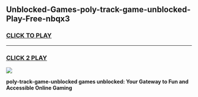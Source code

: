 
## Unblocked-Games-poly-track-game-unblocked-Play-Free-nbqx3
<h3>
<a href="https://premium76.site?title=poly-track-game-unblocked&ref=20M">CLICK TO PLAY</a></h3>
<hr>

<h3>
<a href="https://premium76.site?title=poly-track-game-unblocked&ref=20M">CLICK 2 PLAY</a>
  
</h3>

<a href="https://premium76.site?title=poly-track-game-unblocked&ref=19M"><img src="https://clearcache.store/games.png"></a>


**poly-track-game-unblocked games unblocked: Your Gateway to Fun and Accessible Online Gaming**
